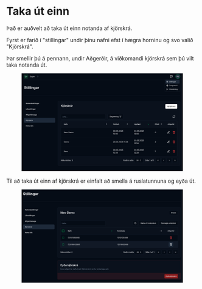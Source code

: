 # Taka út einn

Það er auðvelt að taka út einn notanda af kjörskrá. &#x20;

Fyrst er farið í "stillingar" undir þínu nafni efst í hægra horninu og svo valið "Kjörskrá".

Þar smellir þú á pennann, undir Aðgerðir, á viðkomandi kjörskrá sem þú vilt taka notanda út.  &#x20;

<figure><img src="../.gitbook/assets/Screenshot 2025-06-03 at 17.22.54.png" alt=""><figcaption></figcaption></figure>

Til að taka út einn af kjörskrá er einfalt að smella á ruslatunnuna og eyða út.&#x20;

<figure><img src="../.gitbook/assets/Screenshot 2025-06-03 at 17.50.19.png" alt=""><figcaption></figcaption></figure>

